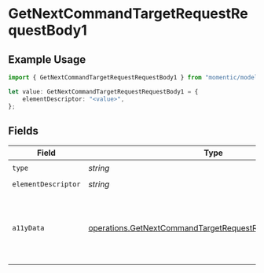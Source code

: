 # GetNextCommandTargetRequestRequestBody1

## Example Usage

```typescript
import { GetNextCommandTargetRequestRequestBody1 } from "momentic/models/operations";

let value: GetNextCommandTargetRequestRequestBody1 = {
    elementDescriptor: "<value>",
};
```

## Fields

| Field                                                                                                                                  | Type                                                                                                                                   | Required                                                                                                                               | Description                                                                                                                            |
| -------------------------------------------------------------------------------------------------------------------------------------- | -------------------------------------------------------------------------------------------------------------------------------------- | -------------------------------------------------------------------------------------------------------------------------------------- | -------------------------------------------------------------------------------------------------------------------------------------- |
| `type`                                                                                                                                 | *string*                                                                                                                               | :heavy_check_mark:                                                                                                                     | N/A                                                                                                                                    |
| `elementDescriptor`                                                                                                                    | *string*                                                                                                                               | :heavy_check_mark:                                                                                                                     | N/A                                                                                                                                    |
| `a11yData`                                                                                                                             | [operations.GetNextCommandTargetRequestRequestBodyA11yData](../../models/operations/getnextcommandtargetrequestrequestbodya11ydata.md) | :heavy_minus_sign:                                                                                                                     | DEPRECATED: new a11y cache is stored in DB and resolved into the 'cache' field                                                         |